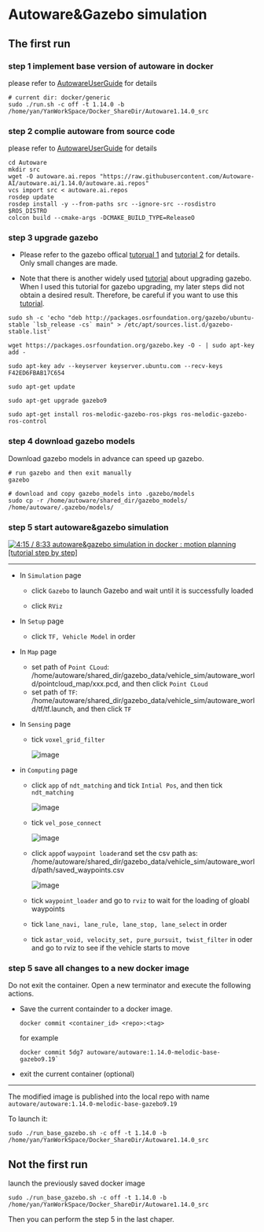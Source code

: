 # Autoware&Gazebo simulation

## The first run

### step 1 implement base version of autoware in docker

please refer to [AutowareUserGuide](AutowareUserGuide.md) for details

```shell
# current dir: docker/generic
sudo ./run.sh -c off -t 1.14.0 -b /home/yan/YanWorkSpace/Docker_ShareDir/Autoware1.14.0_src 
```

### step 2 complie autoware from source code

please refer to [AutowareUserGuide](AutowareUserGuide.md) for details

```shell
cd Autoware
mkdir src
wget -O autoware.ai.repos "https://raw.githubusercontent.com/Autoware-AI/autoware.ai/1.14.0/autoware.ai.repos"
vcs import src < autoware.ai.repos
rosdep update
rosdep install -y --from-paths src --ignore-src --rosdistro $ROS_DISTRO
colcon build --cmake-args -DCMAKE_BUILD_TYPE=ReleaseO
```

### step 3 upgrade gazebo

- Please refer to the gazebo offical [tutorual 1](https://classic.gazebosim.org/tutorials?cat=install&tut=install_ubuntu&ver=9.0) and [tutorial 2](https://classic.gazebosim.org/tutorials?tut=ros_installing&cat=connect_ros) for details. Only small changes are made.

- Note that there is another widely used [tutorial](https://bitbucket.org/DataspeedInc/velodyne_simulator/src/56d11e899ce0a198e7206298b3aaaf8004f3a2c6/gazebo_upgrade.md?fileviewer=file-view-default) about upgrading gazebo. When I used this tutorial for gazebo upgrading, my later steps did not obtain a desired result. Therefore, be careful if you want to use this [tutorial](https://bitbucket.org/DataspeedInc/velodyne_simulator/src/56d11e899ce0a198e7206298b3aaaf8004f3a2c6/gazebo_upgrade.md?fileviewer=file-view-default).

```shell
sudo sh -c 'echo "deb http://packages.osrfoundation.org/gazebo/ubuntu-stable `lsb_release -cs` main" > /etc/apt/sources.list.d/gazebo-stable.list'

wget https://packages.osrfoundation.org/gazebo.key -O - | sudo apt-key add -

sudo apt-key adv --keyserver keyserver.ubuntu.com --recv-keys F42ED6FBAB17C654

sudo apt-get update

sudo apt-get upgrade gazebo9

sudo apt-get install ros-melodic-gazebo-ros-pkgs ros-melodic-gazebo-ros-control
```

### step 4 download gazebo models

Download gazebo models in advance can speed up gazebo.

```shell
# run gazebo and then exit manually
gazebo

# download and copy gazebo_models into .gazebo/models
sudo cp -r /home/autoware/shared_dir/gazebo_models/ /home/autoware/.gazebo/models/
```

### step 5 start autoware&gazebo simulation

[![ 4:15 / 8:33 autoware&gazebo simulation in docker : motion planning [tutorial step by step]](https://res.cloudinary.com/marcomontalbano/image/upload/v1656247334/video_to_markdown/images/youtube--2daavx76vDI-c05b58ac6eb4c4700831b2b3070cd403.jpg)](https://www.youtube.com/watch?v=2daavx76vDI&t=160s " 4:15 / 8:33 autoware&gazebo simulation in docker : motion planning [tutorial step by step]")

___

- In `Simulation` page
  
  - click `Gazebo` to launch Gazebo and wait until it is successfully loaded
  
  - click `RViz`

- In `Setup` page
  
  - click `TF, Vehicle Model` in order

- In `Map` page
  
  - set path of `Point CLoud`: /home/autoware/shared_dir/gazebo_data/vehicle_sim/autoware_world/pointcloud_map/xxx.pcd, and then click `Point CLoud`
  - set path of `TF`: /home/autoware/shared_dir/gazebo_data/vehicle_sim/autoware_world/tf/tf.launch, and then click `TF`

- In `Sensing` page
  
  - tick `voxel_grid_filter` 
    
    ![image](C:\Users\Administrator\Desktop\WorkSpace\AutowareRepo\doc\voxel_grid_filter.png)

- in `Computing` page
  
  - click `app` of `ndt_matching` and tick `Intial Pos`, and then tick `ndt_matching`
    
    ![image](C:\Users\Administrator\Desktop\WorkSpace\AutowareRepo\doc\ndt_matching.png)
  
  - tick `vel_pose_connect`  
    
    ![image](C:\Users\Administrator\Desktop\WorkSpace\AutowareRepo\doc\vel_pose_connect.png)
  
  - click `app`of `waypoint loader`and set the csv path as: /home/autoware/shared_dir/gazebo_data/vehicle_sim/autoware_world/path/saved_waypoints.csv
    
    ![image](C:\Users\Administrator\Desktop\WorkSpace\AutowareRepo\doc\waypoint_loader.png)
  
  - tick `waypoint_loader` and go to `rviz` to wait for the loading of gloabl waypoints
  
  - tick `lane_navi, lane_rule, lane_stop, lane_select` in order
  
  - tick `astar_void, velocity_set, pure_pursuit, twist_filter` in oder and go to rviz to see if the vehicle starts to move 

### step 5 save all changes to a new docker image

Do not exit the container. Open a new terminator and execute the following actions.

- Save the current containder to a docker image.
  
  ```shell
  docker commit <container_id> <repo>:<tag> 
  ```
  
  for example
  
  ```shell
  docker commit 5dg7 autoware/autoware:1.14.0-melodic-base-gazebo9.19` 
  ```

- exit the current container (optional)

----

The modified image is published into the local repo with name `autoware/autoware:1.14.0-melodic-base-gazebo9.19`

To launch it:

```shell
sudo ./run_base_gazebo.sh -c off -t 1.14.0 -b /home/yan/YanWorkSpace/Docker_ShareDir/Autoware1.14.0_src 
```

## Not the first run

launch the previously saved docker image

```shell
sudo ./run_base_gazebo.sh -c off -t 1.14.0 -b /home/yan/YanWorkSpace/Docker_ShareDir/Autoware1.14.0_src 
```

Then you can perform the step 5 in the last chaper.
